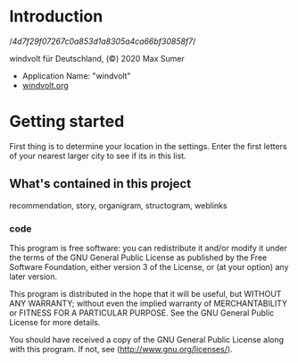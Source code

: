 # Introduction

/*4d7f29f07267c0a853d1a8305a4ca66bf30858f7*/

windvolt für Deutschland, (©) 2020 Max Sumer

- Application Name: "windvolt"
- [windvolt.org](windvolt/app/)



# Getting started

First thing is to determine your location in the settings.
Enter the first letters of your nearest larger city to see if its in this list.



## What's contained in this project

recommendation, story, organigram, structogram, weblinks




### code

This program is free software: you can redistribute it and/or modify
it under the terms of the GNU General Public License as published by
the Free Software Foundation, either version 3 of the License, or
(at your option) any later version.

This program is distributed in the hope that it will be useful,
but WITHOUT ANY WARRANTY; without even the implied warranty of
MERCHANTABILITY or FITNESS FOR A PARTICULAR PURPOSE.  See the
GNU General Public License for more details.

You should have received a copy of the GNU General Public License
along with this program.  If not, see (http://www.gnu.org/licenses/).
